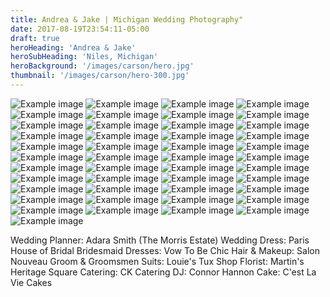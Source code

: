 ```yaml
---
title: Andrea & Jake | Michigan Wedding Photography"
date: 2017-08-19T23:54:11-05:00
draft: true
heroHeading: 'Andrea & Jake'
heroSubHeading: 'Niles, Michigan'
heroBackground: '/images/carson/hero.jpg'
thumbnail: '/images/carson/hero-300.jpg'
---
```



![Example image](/images/carson/carson1.jpg)
![Example image](/images/carson/carson2.jpg)
![Example image](/images/carson/carson3.jpg)
![Example image](/images/carson/carson4.jpg)
![Example image](/images/carson/carson5.jpg)
![Example image](/images/carson/carson6.jpg)
![Example image](/images/carson/carson7.jpg)
![Example image](/images/carson/carson8.jpg)
![Example image](/images/carson/carson9.jpg)
![Example image](/images/carson/carson10.jpg)
![Example image](/images/carson/carson11.jpg)
![Example image](/images/carson/carson12.jpg)
![Example image](/images/carson/carson13.jpg)
![Example image](/images/carson/carson14.jpg)
![Example image](/images/carson/carson15.jpg)
![Example image](/images/carson/carson16.jpg)
![Example image](/images/carson/carson17.jpg)
![Example image](/images/carson/carson18.jpg)
![Example image](/images/carson/carson19.jpg)
![Example image](/images/carson/carson20.jpg)
![Example image](/images/carson/carson21.jpg)
![Example image](/images/carson/carson22.jpg)
![Example image](/images/carson/carson23.jpg)
![Example image](/images/carson/carson24.jpg)
![Example image](/images/carson/carson25.jpg)
![Example image](/images/carson/carson26.jpg)
![Example image](/images/carson/carson27.jpg)
![Example image](/images/carson/carson28.jpg)
![Example image](/images/carson/carson29.jpg)
![Example image](/images/carson/carson30.jpg)
![Example image](/images/carson/carson31.jpg)
![Example image](/images/carson/carson32.jpg)
![Example image](/images/carson/carson33.jpg)
![Example image](/images/carson/carson34.jpg)
![Example image](/images/carson/carson35.jpg)
![Example image](/images/carson/carson36.jpg)
![Example image](/images/carson/carson37.jpg)
![Example image](/images/carson/carson38.jpg)
![Example image](/images/carson/carson39.jpg)
![Example image](/images/carson/carson40.jpg)
![Example image](/images/carson/carson41.jpg)
![Example image](/images/carson/carson42.jpg)
![Example image](/images/carson/carson43.jpg)
![Example image](/images/carson/carson44.jpg)
![Example image](/images/carson/carson45.jpg)

Wedding Planner: Adara Smith (The Morris Estate)
Wedding Dress: Paris House of Bridal
Bridesmaid Dresses: Vow To Be Chic
Hair & Makeup: Salon Nouveau
Groom & Groomsmen Suits: Louie's Tux Shop
Florist: Martin's Heritage Square
Catering: CK Catering
DJ: Connor Hannon
Cake: C'est La Vie Cakes